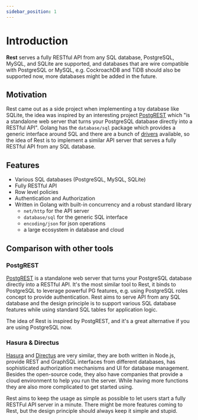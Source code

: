 ```yaml
---
sidebar_position: 1
---
```


# Introduction

**Rest** serves a fully RESTful API from any SQL database, PostgreSQL, MySQL, and SQLite are supported, and databases that are wire compatible with PostgreSQL or MySQL, e.g. CockroachDB and TiDB should also be supported now, more databases might be added in the future.


## Motivation

Rest came out as a side project when implementing a toy database like SQLite, the idea was inspired by an interesting project [PostgREST](https://postgrest.org/en/stable/) which "is a standalone web server that turns your PostgreSQL database directly into a RESTful API". Golang has the `database/sql` package which provides a generic interface around SQL and there are a bunch of [drivers](https://github.com/golang/go/wiki/SQLDrivers) available, so the idea of Rest is to implement a similar API server that serves a fully RESTful API from any SQL database.

## Features
- Various SQL databases (PostgreSQL, MySQL, SQLite)
- Fully RESTful API
- Row level policies
- Authentication and Authorization
- Written in Golang with built-in concurrency and a robust standard library
  - `net/http` for the API server
  - `database/sql` for the generic SQL interface
  - `encoding/json` for json operations
  - a large ecosystem in database and cloud

## Comparison with other tools

### PostgREST

[PostgREST](https://postgrest.org/en/stable/index.html) is a standalone web server that turns your PostgreSQL database directly into a RESTful API. It's the most similar tool to Rest, it binds to PostgreSQL to leverage powerful PG features, e.g. using PostgreSQL roles concept to provide authentication. Rest aims to serve API from any SQL database and the design principle is to support various SQL database features while using standard SQL tables for application logic.

The idea of Rest is inspired by PostgREST, and it's a great alternative if you are using PostgreSQL now.

### Hasura & Directus

[Hasura](https://hasura.io/) and [Directus](https://directus.io/) are very similar, they are both written in Node.js, provide REST and GraphSQL interfaces from different databases, has sophisticated authorization mechanisms and UI for database management. Besides the open-source code, they also have companies that provide a cloud environment to help you run the server. While having more functions they are also more complicated to get started using.

Rest aims to keep the usage as simple as possible to let users start a fully RESTFul API server in a minute. There might be more features coming to Rest, but the design principle should always keep it simple and stupid.

